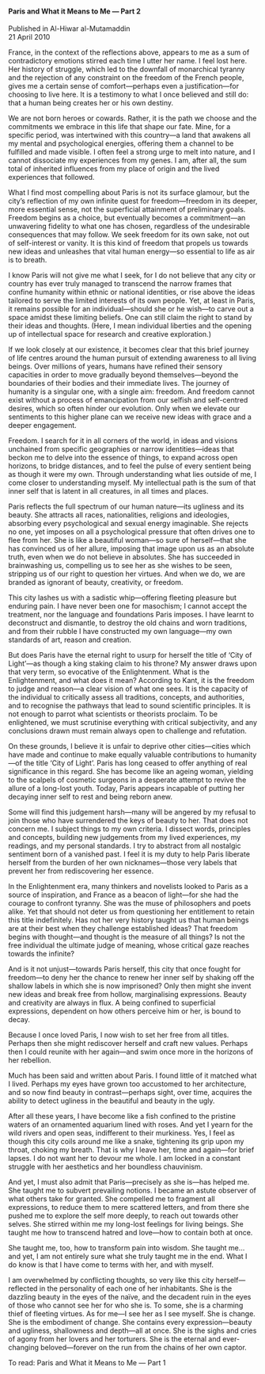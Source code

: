 <h4>Paris and What it Means to Me — Part 2</h4>

Published in Al-Hiwar al-Mutamaddin
<br>
21 April 2010

France, in the context of the reflections above, appears to me as a sum of contradictory emotions stirred each time I utter her name. I feel lost here. Her history of struggle, which led to the downfall of monarchical tyranny and the rejection of any constraint on the freedom of the French people, gives me a certain sense of comfort—perhaps even a justification—for choosing to live here. It is a testimony to what I once believed and still do: that a human being creates her or his own destiny.

We are not born heroes or cowards. Rather, it is the path we choose and the commitments we embrace in this life that shape our fate. Mine, for a specific period, was intertwined with this country—a land that awakens all my mental and psychological energies, offering them a channel to be fulfilled and made visible. I often feel a strong urge to melt into nature, and I cannot dissociate my experiences from my genes. I am, after all, the sum total of inherited influences from my place of origin and the lived experiences that followed.

What I find most compelling about Paris is not its surface glamour, but the city’s reflection of my own infinite quest for freedom—freedom in its deeper, more essential sense, not the superficial attainment of preliminary goals. Freedom begins as a choice, but eventually becomes a commitment—an unwavering fidelity to what one has chosen, regardless of the undesirable consequences that may follow. We seek freedom for its own sake, not out of self-interest or vanity. It is this kind of freedom that propels us towards new ideas and unleashes that vital human energy—so essential to life as air is to breath.

I know Paris will not give me what I seek, for I do not believe that any city or country has ever truly managed to transcend the narrow frames that confine humanity within ethnic or national identities, or rise above the ideas tailored to serve the limited interests of its own people. Yet, at least in Paris, it remains possible for an individual—should she or he wish—to carve out a space amidst these limiting beliefs. One can still claim the right to stand by their ideas and thoughts. (Here, I mean individual liberties and the opening up of intellectual space for research and creative exploration.)

If we look closely at our existence, it becomes clear that this brief journey of life centres around the human pursuit of extending awareness to all living beings. Over millions of years, humans have refined their sensory capacities in order to move gradually beyond themselves—beyond the boundaries of their bodies and their immediate lives. The journey of humanity is a singular one, with a single aim: freedom. And freedom cannot exist without a process of emancipation from our selfish and self-centred desires, which so often hinder our evolution. Only when we elevate our sentiments to this higher plane can we receive new ideas with grace and a deeper engagement.

Freedom. I search for it in all corners of the world, in ideas and visions unchained from specific geographies or narrow identities—ideas that beckon me to delve into the essence of things, to expand across open horizons, to bridge distances, and to feel the pulse of every sentient being as though it were my own. Through understanding what lies outside of me, I come closer to understanding myself. My intellectual path is the sum of that inner self that is latent in all creatures, in all times and places.

Paris reflects the full spectrum of our human nature—its ugliness and its beauty. She attracts all races, nationalities, religions and ideologies, absorbing every psychological and sexual energy imaginable. She rejects no one, yet imposes on all a psychological pressure that often drives one to flee from her. She is like a beautiful woman—so sure of herself—that she has convinced us of her allure, imposing that image upon us as an absolute truth, even when we do not believe in absolutes. She has succeeded in brainwashing us, compelling us to see her as she wishes to be seen, stripping us of our right to question her virtues. And when we do, we are branded as ignorant of beauty, creativity, or freedom.

This city lashes us with a sadistic whip—offering fleeting pleasure but enduring pain. I have never been one for masochism; I cannot accept the treatment, nor the language and foundations Paris imposes. I have learnt to deconstruct and dismantle, to destroy the old chains and worn traditions, and from their rubble I have constructed my own language—my own standards of art, reason and creation.

But does Paris have the eternal right to usurp for herself the title of ‘City of Light’—as though a king staking claim to his throne? My answer draws upon that very term, so evocative of the Enlightenment. What is the Enlightenment, and what does it mean? According to Kant, it is the freedom to judge and reason—a clear vision of what one sees. It is the capacity of the individual to critically assess all traditions, concepts, and authorities, and to recognise the pathways that lead to sound scientific principles. It is not enough to parrot what scientists or theorists proclaim. To be enlightened, we must scrutinise everything with critical subjectivity, and any conclusions drawn must remain always open to challenge and refutation.

On these grounds, I believe it is unfair to deprive other cities—cities which have made and continue to make equally valuable contributions to humanity—of the title ‘City of Light’. Paris has long ceased to offer anything of real significance in this regard. She has become like an ageing woman, yielding to the scalpels of cosmetic surgeons in a desperate attempt to revive the allure of a long-lost youth. Today, Paris appears incapable of putting her decaying inner self to rest and being reborn anew.

Some will find this judgement harsh—many will be angered by my refusal to join those who have surrendered the keys of beauty to her. That does not concern me. I subject things to my own criteria. I dissect words, principles and concepts, building new judgements from my lived experiences, my readings, and my personal standards. I try to abstract from all nostalgic sentiment born of a vanished past. I feel it is my duty to help Paris liberate herself from the burden of her own nicknames—those very labels that prevent her from rediscovering her essence.

In the Enlightenment era, many thinkers and novelists looked to Paris as a source of inspiration, and France as a beacon of light—for she had the courage to confront tyranny. She was the muse of philosophers and poets alike. Yet that should not deter us from questioning her entitlement to retain this title indefinitely. Has not her very history taught us that human beings are at their best when they challenge established ideas? That freedom begins with thought—and thought is the measure of all things? Is not the free individual the ultimate judge of meaning, whose critical gaze reaches towards the infinite?

And is it not unjust—towards Paris herself, this city that once fought for freedom—to deny her the chance to renew her inner self by shaking off the shallow labels in which she is now imprisoned? Only then might she invent new ideas and break free from hollow, marginalising expressions. Beauty and creativity are always in flux. A being confined to superficial expressions, dependent on how others perceive him or her, is bound to decay.

Because I once loved Paris, I now wish to set her free from all titles. Perhaps then she might rediscover herself and craft new values. Perhaps then I could reunite with her again—and swim once more in the horizons of her rebellion.

Much has been said and written about Paris. I found little of it matched what I lived. Perhaps my eyes have grown too accustomed to her architecture, and so now find beauty in contrast—perhaps sight, over time, acquires the ability to detect ugliness in the beautiful and beauty in the ugly.

After all these years, I have become like a fish confined to the pristine waters of an ornamented aquarium lined with roses. And yet I yearn for the wild rivers and open seas, indifferent to their murkiness. Yes, I feel as though this city coils around me like a snake, tightening its grip upon my throat, choking my breath. That is why I leave her, time and again—for brief lapses. I do not want her to devour me whole. I am locked in a constant struggle with her aesthetics and her boundless chauvinism.

And yet, I must also admit that Paris—precisely as she is—has helped me. She taught me to subvert prevailing notions. I became an astute observer of what others take for granted. She compelled me to fragment all expressions, to reduce them to mere scattered letters, and from there she pushed me to explore the self more deeply, to reach out towards other selves. She stirred within me my long-lost feelings for living beings. She taught me how to transcend hatred and love—how to contain both at once.

She taught me, too, how to transform pain into wisdom. She taught me… and yet, I am not entirely sure what she truly taught me in the end. What I do know is that I have come to terms with her, and with myself.

I am overwhelmed by conflicting thoughts, so very like this city herself—reflected in the personality of each one of her inhabitants. She is the dazzling beauty in the eyes of the naïve, and the decadent ruin in the eyes of those who cannot see her for who she is. To some, she is a charming thief of fleeting virtues. As for me—I see her as I see myself. She is change. She is the embodiment of change. She contains every expression—beauty and ugliness, shallowness and depth—all at once. She is the sighs and cries of agony from her lovers and her torturers. She is the eternal and ever-changing beloved—forever on the run from the chains of her own captor.

To read: Paris and What it Means to Me — Part 1